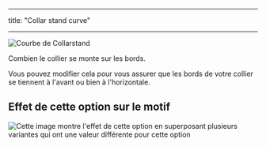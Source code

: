 - - -
title: "Collar stand curve"
- - -

![Courbe de Collarstand](collarstandcurve.svg)

Combien le collier se monte sur les bords.

<Note>

Vous pouvez modifier cela pour vous assurer que les bords de votre collier se tiennent à l'avant ou bien à l'horizontale.

</Note>

## Effet de cette option sur le motif

![Cette image montre l'effet de cette option en superposant plusieurs variantes qui ont une valeur différente pour cette option](simon_collarstandcurve_sample.svg "Effect of this option on the pattern")
